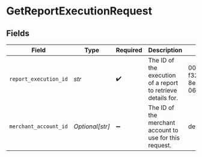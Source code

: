 # GetReportExecutionRequest


## Fields

| Field                                                        | Type                                                         | Required                                                     | Description                                                  | Example                                                      |
| ------------------------------------------------------------ | ------------------------------------------------------------ | ------------------------------------------------------------ | ------------------------------------------------------------ | ------------------------------------------------------------ |
| `report_execution_id`                                        | *str*                                                        | :heavy_check_mark:                                           | The ID of the execution of a report to retrieve details for. | 003bc416-f32a-420c-8eb2-062a386e1fb0                         |
| `merchant_account_id`                                        | *Optional[str]*                                              | :heavy_minus_sign:                                           | The ID of the merchant account to use for this request.      | default                                                      |